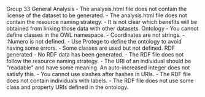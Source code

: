 Group 33
    General
    Analysis
        - The analysis.html file does not contain the license of the dataset to be generated.
        - The analysis.html file does not contain the resource naming strategy.
        - It is not clear which benefits will be obtained from linking those data with other datasets.
    Ontology
        - You cannot define classes in the OWL namespace.
        - Coordinates are not strings.
        - :Numero is not defined.
        - Use Protege to define the ontology to avoid having some errors.
        - Some classes are used but not defined.
    RDF generated
        - No RDF data has been generated.
        - The RDF file does not follow the resource naming strategy.
        - The URI of an individual should be "readable" and have some meaning. An auto-increased integer does not satisfy this.
        - You cannot use slashes after hashes in URIs.
        - The RDF file does not contain individuals with labels.
        - The RDF file does not use some class and property URIs defined in the ontology.
